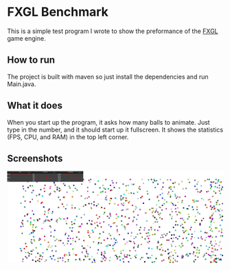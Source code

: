 # FXGL Benchmark
This is a simple test program I wrote to show the preformance of the [FXGL](http://almasb.github.io/FXGL/) game engine.
## How to run
The project is built with maven so just install the dependencies and run Main.java.
## What it does
When you start up the program, it asks how many balls to animate. Just type in the number, and it should start up it fullscreen.
It shows the statistics (FPS, CPU, and RAM) in the top left corner.
## Screenshots
![Screenshot](screenshots/screenshot1.png)